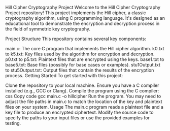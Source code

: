 Hill Cipher Cryptography Project
Welcome to the Hill Cipher Cryptography Project repository! This project implements the Hill cipher, a classic cryptography algorithm, using C programming language. It's designed as an educational tool to demonstrate the encryption and decryption process in the field of symmetric key cryptography.

Project Structure
This repository contains several key components:

main.c: The core C program that implements the Hill cipher algorithm.
k0.txt to k5.txt: Key files used by the algorithm for encryption and decryption.
p0.txt to p5.txt: Plaintext files that are encrypted using the keys.
base1.txt to base5.txt: Base files (possibly for base cases or examples).
stu1Output.txt to stu5Output.txt: Output files that contain the results of the encryption process.
Getting Started
To get started with this project:

Clone the repository to your local machine.
Ensure you have a C compiler installed (e.g., GCC or Clang).
Compile the program using the C compiler:
css
Copy code
gcc main.c -o hillcipher
Run the program. You may need to adjust the file paths in main.c to match the location of the key and plaintext files on your system.
Usage
The main.c program reads a plaintext file and a key file to produce an encrypted ciphertext. Modify the source code to specify the paths to your input files or use the provided examples for testing.
